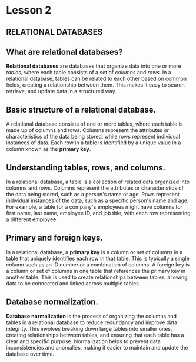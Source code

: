 # Lesson 2 
## RELATIONAL DATABASES

## What are relational databases?

**Relational databases** are databases that organize data into one or more *tables*, where each table consists of a set of *columns* and *rows*. In a relational database, tables can be related to each other based on common fields, creating a relationship between them. This makes it easy to search, retrieve, and update data in a structured way.

## Basic structure of a relational database.

A relational database consists of one or more tables, where each table is made up of columns and rows. Columns represent the attributes or characteristics of the data being stored, while rows represent individual instances of data. Each row in a table is identified by a unique value in a column known as the **primary key**.

## Understanding tables, rows, and columns.

In a relational database, a table is a collection of related data organized into columns and rows. Columns represent the attributes or characteristics of the data being stored, such as a person's name or age. Rows represent individual instances of the data, such as a specific person's name and age. For example, a table for a company's employees might have columns for first name, last name, employee ID, and job title, with each row representing a different employee.

## Primary and foreign keys.

In a relational database, a **primary key** is a column or set of columns in a table that uniquely identifies each row in that table. This is typically a single column such as an ID number or a combination of columns. A foreign key is a column or set of columns in one table that references the primary key in another table. This is used to create relationships between tables, allowing data to be connected and linked across multiple tables.

## Database normalization.

**Database normalization** is the process of organizing the columns and tables in a relational database to reduce redundancy and improve data integrity. This involves breaking down large tables into smaller ones, creating relationships between tables, and ensuring that each table has a clear and specific purpose. Normalization helps to prevent data inconsistencies and anomalies, making it easier to maintain and update the database over time.



